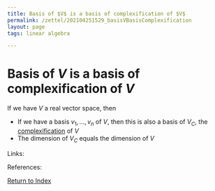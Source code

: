 ```yaml
---
title: Basis of $V$ is a basis of complexification of $V$
permalink: /zettel/202104251529_basisVBasisComplexification
layout: page
tags: linear algebra

---
```

# Basis of $V$ is a basis of complexification of $V$

If we have $V$ a real vector space, then

- If we have a basis $v_1, \ldots, v_n$ of $V$, then this is also a basis of $V_C$, the [complexification](202104251520_complexificationOfV) of $V$
- The dimension of $V_C$ equals the dimension of $V$

Links: 

References: 

[Return to Index](index)